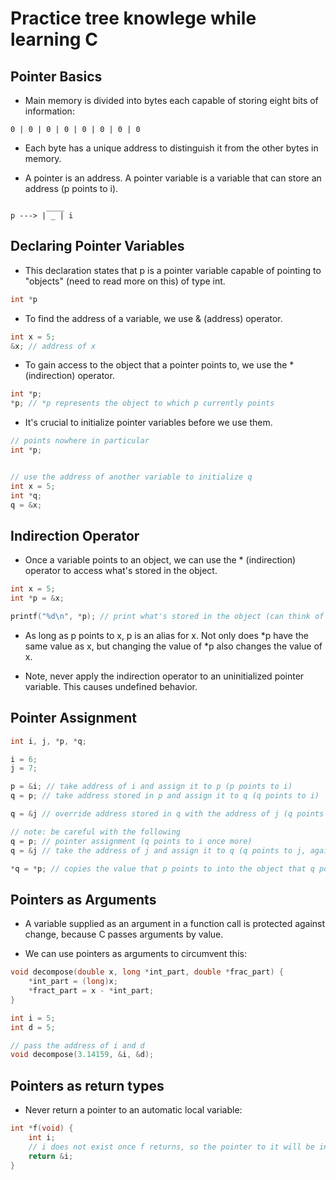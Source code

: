 # Practice tree knowlege while learning C

## Pointer Basics

- Main memory is divided into bytes each capable of storing eight bits of information:

```
0 | 0 | 0 | 0 | 0 | 0 | 0 | 0
```
- Each byte has a unique address to distinguish it from the other bytes in memory.

- A pointer is an address. A pointer variable is a variable that can store an address (p points to i).

```
        ____
p ---> | _ | i
```

## Declaring Pointer Variables

- This declaration states that p is a pointer variable capable of pointing to "objects" (need to read more on this) of type int.

```c
int *p
```

- To find the address of a variable, we use & (address) operator. 

```c
int x = 5;
&x; // address of x
```

- To gain access to the object that a pointer points to, we use the * (indirection) operator.

```c
int *p;
*p; // *p represents the object to which p currently points
```

- It's crucial to initialize pointer variables before we use them.

```c
// points nowhere in particular
int *p;


// use the address of another variable to initialize q
int x = 5;
int *q; 
q = &x;
```

## Indirection Operator

- Once a variable points to an object, we can use the * (indirection) operator to access what's stored in the object.

```c
int x = 5;
int *p = &x;

printf("%d\n", *p); // print what's stored in the object (can think of * as the inverse of &)
```

- As long as p points to x, p is an alias for x. Not only does *p have the same value as x, but changing the value of *p also changes the value of x.

- Note, never apply the indirection operator to an uninitialized pointer variable. This causes undefined behavior.

## Pointer Assignment

```c
int i, j, *p, *q;

i = 6;
j = 7;

p = &i; // take address of i and assign it to p (p points to i)
q = p; // take address stored in p and assign it to q (q points to i)

q = &j // override address stored in q with the address of j (q points to j)

// note: be careful with the following
q = p; // pointer assignment (q points to i once more)
q = &j // take the address of j and assign it to q (q points to j, again)

*q = *p; // copies the value that p points to into the object that q points to (the value of both i and j is now 6)
```

## Pointers as Arguments

- A variable supplied as an argument in a function call is protected against change, because C passes arguments by value.

- We can use pointers as arguments to circumvent this:

```c
void decompose(double x, long *int_part, double *frac_part) {
    *int_part = (long)x;
    *fract_part = x - *int_part;
}

int i = 5;
int d = 5;

// pass the address of i and d
void decompose(3.14159, &i, &d);
```

## Pointers as return types

- Never return a pointer to an automatic local variable:

```c
int *f(void) {
    int i;
    // i does not exist once f returns, so the pointer to it will be invalid!
    return &i;
}
```
